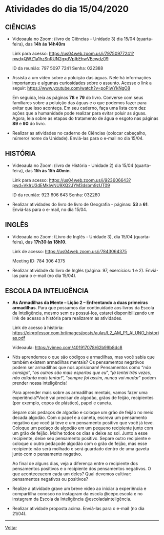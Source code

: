 # Atividades do dia 15/04/2020

## CIÊNCIAS

* Videoaula no Zoom: (livro de Ciências - Unidade 3) dia 15/04 (quarta-feira), das **14h às 14h40m**

  Link para acesso: <https://us04web.zoom.us/j/79750977241?pwd=QWZ1a1hzSnRUN2gxdVpIbEhwVEcwdz09>
  

    ID da reunião: 797 5097 7241
    Senha: 022388

* Assista a um vídeo sobre a poluição das águas. Nele há informações importantes e algumas
curiosidades sobre o assunto. Acesse o link a seguir: <https://www.youtube.com/watch?v=poPIwYkNgO8> 

  Em seguida, leia as páginas **78** e **79** do livro. Converse com seus familiares sobre a poluição das águas e o que podemos fazer para evitar que isso aconteça. Em seu caderno, faça uma lista com dez ações que a humanidade pode realizar para evitar poluir as águas. Agora, leia sobre as etapas do tratamento de água e esgoto nas páginas **89** e **90** do livro.
  
* Realizar as atividades no caderno de Ciências (colocar cabeçalho, número/ nome da Unidade).
Enviá-las para o e-mail no dia 15/04.

## HISTÓRIA

* Videoaula no Zoom: (livro de História - Unidade 2) dia 15/04 (quarta-feira), das **15h às 15h 40min**.

  Link para acesso: <https://us04web.zoom.us/j/923606643?pwd=VkIrU3dEMklwNU9XQ2JYM3dsbm9zUT09>


    ID da reunião: 923 606 643
    Senha: 032280

* Realizar atividades do livro de livro de Geografia - páginas: **53** a **61**. Enviá-las para o e-mail, no dia 15/04.

## INGLÊS

* Videoaula no Zoom: (Livro de Inglês - Unidade 3), dia 15/04 (quarta-feira), das **17h30 às 18h10**.

  Link de acesso: <https://us04web.zoom.us/j/7843064375>


    Meeting ID: 784 306 4375

* Realizar atividade do livro de Inglês (página: 97, exercícios: 1 e 2). Enviá-las para o e-mail (no dia 15/04).

## ESCOLA DA INTELIGÊNCIA

* **As Armadilhas da Mente – Lição 2 – Enfrentando a duas primeiras armadilhas**. Para que possamos dar continuidade aos livros da Escola da Inteligência, mesmo sem os possui-los, estarei disponibilizando um link de acesso a história para realizarem as atividades.

  Link de acesso à história: <https://eiprofessor.com.br/images/posts/aulas/L2_AM_P1_ALUNO_historias.pdf>

  Vídeoaula: <https://vimeo.com/401917078/62b99b8dc8>

* Nós aprendemos o que são códigos e armadilhas, mas você sabia que também existem armadilhas
mentais? Os pensamentos negativos podem ser armadilhas que nos aprisionam! Pensamentos
como “*não consigo*”, “*os outros são mais espertos que eu*”, “*já tentei três vezes, não adianta
mais tentar!*”, “*sempre foi assim, nunca vai mudar*” podem prender nossa inteligência!

  Para aprender mais sobre as armadilhas mentais, vamos fazer uma experiência?Você vai precisar de algodão, grãos de feijão, recipientes (por exemplo, copos de plástico), papel e caneta.
  
  Separe dois pedaços de algodão e coloque um grão de feijão no meio decada algodão. Com o
papel e a caneta, escreva um pensamento negativo que você já teve e um pensamento positivo que
você já teve. Coloque um pedaço de algodão em um pequeno recipiente junto com um grão
de feijão. Molhe todos os dias e deixe ao sol. Junto a esse recipiente, deixe seu pensamento
positivo. Separe outro recipiente e coloque o outro pedaçode algodão com o grão de feijão, mas
esse recipiente não será molhado e será guardado dentro de uma gaveta junto com o pensamento negativo.

  Ao final de alguns dias, veja a diferença entre o recipiente dos pensamentos positivos e o recipiente dos pensamentos negativos. O que aconteceucom cada um deles? Qual devemos cultivar:
pensamentos negativos ou positivos?

* Realize a atividade grave um breve vídeo ao iniciar a experiência e compartilha conosco no
instagram da escola @cepc.escola e no instagram da Escola da Inteligência @escoladainteligência.

* Realizar atividade proposta acima. Enviá-las para o e-mail (no dia 21/04).


---

[Voltar](index.md)
